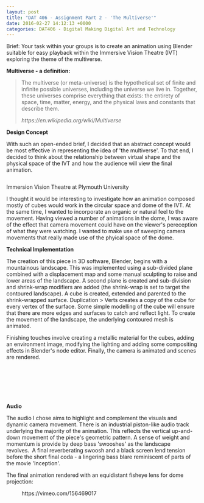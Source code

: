 ```yaml
---
layout: post
title: "DAT 406 - Assignment Part 2 - 'The Multiverse'"
date: 2016-02-27 14:12:13 +0000
categories: DAT406 - Digital Making Digital Art and Technology
---
```


<!-- wp:paragraph {"className":"brief"} -->
<p class="brief">Brief: Your task within your groups is to create an animation using Blender suitable for easy playback within the Immersive Vision Theatre (IVT) exploring the theme of the multiverse.</p>
<!-- /wp:paragraph -->

<!-- wp:paragraph -->
<p><strong>Multiverse - a definition:</strong></p>
<!-- /wp:paragraph -->

<!-- wp:quote -->
<blockquote class="wp-block-quote"><!-- wp:paragraph -->
<p>The multiverse (or meta-universe) is the hypothetical set of finite and infinite possible universes, including the universe we live in. Together, these universes comprise everything that exists: the entirety of space, time, matter, energy, and the physical laws and constants that describe them.</p>
<!-- /wp:paragraph --><cite>https://en.wikipedia.org/wiki/Multiverse</cite></blockquote>
<!-- /wp:quote -->

<!-- wp:paragraph -->
<p><strong>Design Concept</strong></p>
<!-- /wp:paragraph -->

<!-- wp:paragraph -->
<p>With such an open-ended brief, I decided that an abstract concept would be most effective in representing the idea of 'the multiverse'. To that end, I decided to think about the relationship between virtual shape and the physical space of the IVT and how the audience will view the final animation.</p>
<!-- /wp:paragraph -->

<!-- wp:image {"id":637,"sizeSlug":"full","linkDestination":"media"} -->
<figure class="wp-block-image size-full"><a href="https://res.cloudinary.com/circleseven/image/upload/ivtt-1024x820-1.jpg"><img src="https://res.cloudinary.com/circleseven/image/upload/ivtt-1024x820-1.jpg" alt="" class="wp-image-637"/></a></figure>
<!-- /wp:image -->

<!-- wp:paragraph -->
<p>Immersion Vision Theatre at Plymouth University</p>
<!-- /wp:paragraph -->

<!-- wp:paragraph -->
<p>I thought it would be interesting to investigate how an animation composed mostly of cubes would work in the circular space and dome of the IVT. At the same time, I wanted to incorporate an organic or natural feel to the movement. Having viewed a number of animations in the dome, I was aware of the effect that camera movement could have on the viewer's pereception of what they were watching. I wanted to make use of sweeping camera movements that really made use of the phyical space of the dome.</p>
<!-- /wp:paragraph -->

<!-- wp:paragraph -->
<p><strong>Technical Implementation</strong></p>
<!-- /wp:paragraph -->

<!-- wp:paragraph -->
<p>The creation of this piece in 3D software, Blender, begins with a mountainous landscape. This was implemented using a sub-divided plane combined with a&nbsp;displacement map and some manual sculpting to raise and lower areas of the landscape. A second plane is created and sub-division and shrink-wrap modifiers are added (the shrink-wrap is set to target the contoured landscape). A cube is created, extended and parented to the shrink-wrapped surface. Duplication &gt; Verts creates a copy of the cube for every vertex of the surface. Some simple modelling of the cube will ensure that there are more edges and surfaces to catch and reflect light.&nbsp;To create the movement of the landscape, the underlying contoured mesh is animated.</p>
<!-- /wp:paragraph -->

<!-- wp:paragraph -->
<p>Finishing touches involve creating a metallic material for the cubes, adding an environment image, modifying the lighting and adding some compositing effects in Blender's node editor. Finally, the camera is animated and scenes are rendered.</p>
<!-- /wp:paragraph -->

<!-- wp:gallery {"linkTo":"media","sizeSlug":"medium"} -->
<figure class="wp-block-gallery has-nested-images columns-default is-cropped"><!-- wp:image {"id":639,"sizeSlug":"medium","linkDestination":"media"} -->
<figure class="wp-block-image size-medium"><a href="https://res.cloudinary.com/circleseven/image/upload/01-blender-landscape-mesh_24666379814_o.jpg"><img src="https://res.cloudinary.com/circleseven/image/upload/01-blender-landscape-mesh_24666379814_o-300x234.jpg" alt="" class="wp-image-639"/></a></figure>
<!-- /wp:image -->

<!-- wp:image {"id":643,"sizeSlug":"medium","linkDestination":"none"} -->
<figure class="wp-block-image size-medium"><img src="https://res.cloudinary.com/circleseven/image/upload/02-blender-shrinkwrap-mesh_25270766696_o-300x206.jpg" alt="" class="wp-image-643"/></figure>
<!-- /wp:image -->

<!-- wp:image {"id":640,"sizeSlug":"medium","linkDestination":"media"} -->
<figure class="wp-block-image size-medium"><a href="https://res.cloudinary.com/circleseven/image/upload/03-blender-isolated-mesh_24670232283_o.jpg"><img src="https://res.cloudinary.com/circleseven/image/upload/03-blender-isolated-mesh_24670232283_o-300x224.jpg" alt="" class="wp-image-640"/></a></figure>
<!-- /wp:image -->

<!-- wp:image {"id":644,"sizeSlug":"medium","linkDestination":"none"} -->
<figure class="wp-block-image size-medium"><img src="https://res.cloudinary.com/circleseven/image/upload/04-blender-duplicated-verts_25001404810_o-284x300.jpg" alt="" class="wp-image-644"/></figure>
<!-- /wp:image -->

<!-- wp:image {"id":638,"sizeSlug":"medium","linkDestination":"media"} -->
<figure class="wp-block-image size-medium"><a href="https://res.cloudinary.com/circleseven/image/upload/05-blender-modelled-cube_25178751652_o.jpg"><img src="https://res.cloudinary.com/circleseven/image/upload/05-blender-modelled-cube_25178751652_o-300x218.jpg" alt="" class="wp-image-638"/></a></figure>
<!-- /wp:image -->

<!-- wp:image {"id":642,"sizeSlug":"medium","linkDestination":"none"} -->
<figure class="wp-block-image size-medium"><img src="https://res.cloudinary.com/circleseven/image/upload/06-blender-landscape-solid_25203901931_o-300x203.jpg" alt="" class="wp-image-642"/></figure>
<!-- /wp:image -->

<!-- wp:image {"id":641,"sizeSlug":"medium","linkDestination":"media"} -->
<figure class="wp-block-image size-medium"><a href="https://res.cloudinary.com/circleseven/image/upload/07-blender-node-editor_25001400960_o-scaled.jpg"><img src="https://res.cloudinary.com/circleseven/image/upload/07-blender-node-editor_25001400960_o-300x172.jpg" alt="" class="wp-image-641"/></a></figure>
<!-- /wp:image --></figure>
<!-- /wp:gallery -->

<!-- wp:paragraph -->
<p><strong>Audio</strong></p>
<!-- /wp:paragraph -->

<!-- wp:paragraph -->
<p>The audio I chose aims to highlight and complement the visuals and dynamic camera movement. There is an industrial piston-like audio track underlying the majority of the animation. This reflects the vertical up-and-down movement of the piece's geometric pattern. A sense of weight and momentum is provide by deep bass 'swooshes' as the landscape revolves.&nbsp;&nbsp;A final reverberating swoosh and a black screen lend tension before the short final coda - a lingering bass blare&nbsp;reminiscent of parts of the movie 'Inception'.</p>
<!-- /wp:paragraph -->

<!-- wp:paragraph -->
<p>The final animation rendered with an equidistant fisheye lens for dome projection:</p>
<!-- /wp:paragraph -->

<!-- wp:embed {"url":"https://vimeo.com/156469017","type":"video","providerNameSlug":"vimeo","responsive":true,"className":"wp-embed-aspect-4-3 wp-has-aspect-ratio"} -->
<figure class="wp-block-embed is-type-video is-provider-vimeo wp-block-embed-vimeo wp-embed-aspect-4-3 wp-has-aspect-ratio"><div class="wp-block-embed__wrapper">
https://vimeo.com/156469017
</div></figure>
<!-- /wp:embed -->
